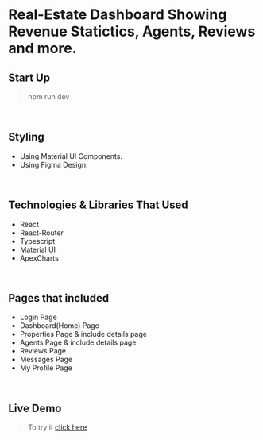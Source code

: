 # Real-Estate Dashboard Showing Revenue Statictics, Agents, Reviews and more.

## Start Up

> npm run dev

<br/>

## Styling

- Using Material UI Components.
- Using Figma Design.

<br/>

## Technologies & Libraries That Used

- React
- React-Router
- Typescript
- Material UI
- ApexCharts

<br/>

## Pages that included

- Login Page
- Dashboard(Home) Page
- Properties Page & include details page
- Agents Page & include details page
- Reviews Page
- Messages Page
- My Profile Page

<br/>

## Live Demo

> To try it [click here](https://real-state-dashboard.netlify.app)
